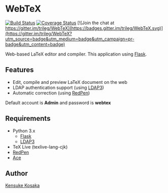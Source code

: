 # WebTeX
[![Build Status](https://travis-ci.org/trileg/WebTeX.svg?branch=master)](https://travis-ci.org/trileg/WebTeX)
[![Coverage Status](https://coveralls.io/repos/github/trileg/WebTeX/badge.svg?branch=master)](https://coveralls.io/github/trileg/WebTeX?branch=master)
[![Join the chat at https://gitter.im/trileg/WebTeX](https://badges.gitter.im/trileg/WebTeX.svg)](https://gitter.im/trileg/WebTeX?utm_source=badge&utm_medium=badge&utm_campaign=pr-badge&utm_content=badge)


Web-based LaTeX editor and compiler.
This application using [Flask](https://github.com/mitsuhiko/flask "https://github.com/mitsuhiko/flask").

## Features
- Edit, compile and preview LaTeX document on the web
- LDAP authentication support (using [LDAP3](https://github.com/cannatag/ldap3 "https://github.com/cannatag/ldap3"))
- Automatic correction (using [RedPen](https://github.com/redpen-cc/redpen/ "https://github.com/redpen-cc/redpen/"))

Default account is **Admin** and password is **webtex**

## Requirements
- Python 3.x
  - [Flask](https://github.com/mitsuhiko/flask "https://github.com/mitsuhiko/flask")
  - [LDAP3](https://github.com/cannatag/ldap3 "https://github.com/cannatag/ldap3")
- TeX Live (texlive-lang-cjk)
- [RedPen](https://github.com/redpen-cc/redpen/ "https://github.com/redpen-cc/redpen/")
- [Ace](https://github.com/ajaxorg/ace "https://github.com/ajaxorg/ace")

## Author
[Kensuke Kosaka](https://github.com/trileg "https://github.com/trileg")